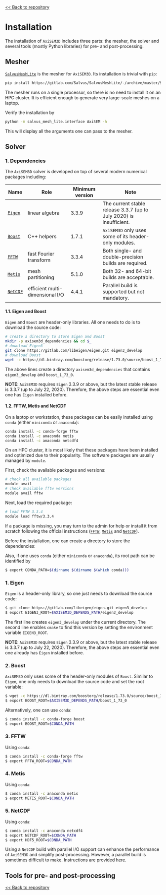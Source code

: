 [<< Back to repository](https://github.com/kuangdai/AxiSEM-3D)


# Installation
The installation of `AxiSEM3D` includes three parts: the mesher, the solver and several tools (mostly Python libraries) for pre- and post-processing.


## Mesher
[`SalvusMeshLite`](https://gitlab.com/Salvus/SalvusMeshLite) is the mesher for `AxiSEM3D`. Its installation is trivial with `pip`: 
```bash
pip install https://gitlab.com/Salvus/SalvusMeshLite/-/archive/master/SalvusMeshLite-master.zip
```
The mesher runs on a single processor, so there is no need to install it on an HPC cluster. It is efficient enough to generate very large-scale meshes on a laptop.

Verify the installation by
```bash
python -m salvus_mesh_lite.interface AxiSEM -h
```
This will display all the arguments one can pass to the mesher. 


## Solver

### 1. Dependencies

The `AxiSEM3D` solver is developed on top of several modern numerical packages including:

Name|Role|Minimum version|Note
--- | --- | ---|---
[`Eigen`](http://eigen.tuxfamily.org/index.php?title=Main_Page) | linear algebra | 3.3.9 | The current stable release 3.3.7 (up to July 2020) is insufficient.
[`Boost`](https://www.boost.org/) | C++ helpers | 1.7.1 | `AxiSEM3D` only uses some of its header-only modules.
[`FFTW`](http://www.fftw.org/) | fast Fourier transform | 3.3.4 | Both single- and double-precision builds are required.
[`Metis`](http://glaros.dtc.umn.edu/gkhome/metis/metis/overview) | mesh partitioning | 5.1.0 | Both 32- and 64-bit builds are acceptable.
[`NetCDF`](https://www.unidata.ucar.edu/software/netcdf/docs/index.html) | efficient multi-dimensional I/O | 4.4.1 | Parallel build is supported but not mandatory.

#### 1.1. Eigen and Boost

`Eigen` and `Boost` are header-only libraries. All one needs to do is to download the source code:
```bash
# create a directory to store Eigen and Boost
mkdir -p axisem3d_dependencies && cd $_
# download Eigen3
git clone https://gitlab.com/libeigen/eigen.git eigen3_develop
# download Boost
wget -c https://dl.bintray.com/boostorg/release/1.73.0/source/boost_1_73_0.tar.bz2 -O - | tar -jx
```
The above lines create a directory `axisem3d_dependencies` that contains `eigen3_develop` and `boost_1_73_0`. 

<strong>NOTE</strong>: `AxiSEM3D` requires `Eigen` 3.3.9 or above, but the latest stable release is 3.3.7 (up to July 22, 2020). Therefore, the above steps are essential even one has `Eigen` installed before.

#### 1.2. FFTW, Metis and NetCDF
On a laptop or workstation, these packages can be easily installed using `conda` (either `miniconda` or `anaconda`):

```bash
conda install -c conda-forge fftw
conda install -c anaconda metis
conda install -c anaconda netcdf4
```

On an HPC cluster, it is most likely that these packages have been installed and optimized due to their popularity. The software packages are usually managed by `module`.

First, check the available packages and versions:
```bash
# check all available packages
module avail
# check available fftw versions
module avail fftw
```

Next, load the required package:
```bash
# load FFTW 3.3.4
module load fftw/3.3.4
```

If a package is missing, you may turn to the admin for help or install it from scratch following the official instructions ([`FFTW`](http://www.fftw.org/fftw3_doc/Installation-on-Unix.html), [`Metis`](http://glaros.dtc.umn.edu/gkhome/metis/metis/download) and [`NetCDF`](https://www.unidata.ucar.edu/software/netcdf/docs/getting_and_building_netcdf.html)).








Before the installation, one can create a directory to store the dependencies:

Also, if one uses `conda` (either `miniconda` or `anaconda`), its root path can be identified by
```bash
$ export CONDA_PATH=$(dirname $(dirname $(which conda)))
```

### 1. Eigen
`Eigen` is a header-only library, so one just needs to download the source code:
```bash
$ git clone https://gitlab.com/libeigen/eigen.git eigen3_develop
$ export EIGEN3_ROOT=$AXISEM3D_DEPENDS_PATH/eigen3_develop
```
The first line creates `eigen3_develop` under the current directory. The second line enables `cmake` to find this version by setting the environment variable `EIGEN3_ROOT`.

<strong>NOTE</strong>: `AxiSEM3D` requires `Eigen` 3.3.9 or above, but the latest stable release is 3.3.7 (up to July 22, 2020). Therefore, the above steps are essential even one already has `Eigen` installed before.


### 2. Boost
`AxiSEM3D` only uses some of the header-only modules of `Boost`. Similar to `Eigen`, one only needs to download the source code and set the root variable:

```bash
$ wget -c https://dl.bintray.com/boostorg/release/1.73.0/source/boost_1_73_0.tar.bz2 -O - | tar -x
$ export BOOST_ROOT=$AXISEM3D_DEPENDS_PATH/boost_1_73_0
```

Alternatively, one can use `conda`: 
```bash
$ conda install -c conda-forge boost
$ export BOOST_ROOT=$CONDA_PATH
```


### 3. FFTW
Using `conda`:
```bash
$ conda install -c conda-forge fftw
$ export FFTW_ROOT=$CONDA_PATH
```

### 4. Metis
Using `conda`:
```bash
$ conda install -c anaconda metis
$ export METIS_ROOT=$CONDA_PATH
```

### 5. NetCDF
Using `conda`:
```bash
$ conda install -c anaconda netcdf4
$ export NETCDF_ROOT=$CONDA_PATH
$ export HDF5_ROOT=$CONDA_PATH
```
Using a `NetCDF` build with parallel I/O support can enhance the performance of `AxiSEM3D` and simplify post-processing. However, a parallel build is sometimes difficult to make. Instructions are provided [here](https://www.unidata.ucar.edu/software/netcdf/docs/getting_and_building_netcdf.html#build_parallel). 


## Tools for pre- and post-processing




[<< Back to repository](https://github.com/kuangdai/AxiSEM-3D)
<!--stackedit_data:
eyJoaXN0b3J5IjpbMTE3NzgyODA3NiwtNjIxNjU4ODE0LC0xNT
Q5MjI1MjgyLC0xMzkyNzcwMjE1LDE5NTQ0NTc1MjgsNjUxODMz
NjMzLC0xMDgzNTM1MTAyLDc5MDc0NjM1MSw4Njg3OTY3NDcsNz
MzMTcwODI5LC05OTM5MDU2NzcsLTEzNjEzOTc5MzMsLTIxMTY2
NDM4NDIsMTIxNDAyMTIyLC0xOTMyOTI0Mjc2LC02MzM3NzY5Nj
QsLTEyNzkzNTQ5MTQsMTIxNjE5NzE0NSwtMTMyNzAyNjI1MCwt
MTM4MTk3NDM2OF19
-->